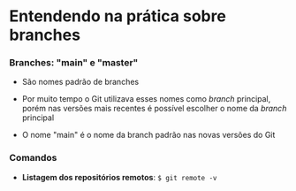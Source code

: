 # Entendendo na prática sobre branches

### Branches: "main" e "master"

* São nomes padrão de branches

* Por muito tempo o Git utilizava esses nomes como *branch* principal, porém nas versões mais recentes é possível escolher o nome da *branch* principal

* O nome "main" é o nome da branch padrão nas novas versões do Git

### Comandos

* **Listagem dos repositórios remotos**: `$ git remote -v`